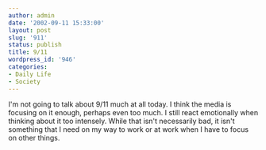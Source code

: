 ```yaml
---
author: admin
date: '2002-09-11 15:33:00'
layout: post
slug: '911'
status: publish
title: 9/11
wordpress_id: '946'
categories:
- Daily Life
- Society
---
```


I'm not going to talk about 9/11 much at all today. I think the media is
focusing on it enough, perhaps even too much. I still react emotionally
when thinking about it too intensely. While that isn't necessarily bad,
it isn't something that I need on my way to work or at work when I have
to focus on other things.
